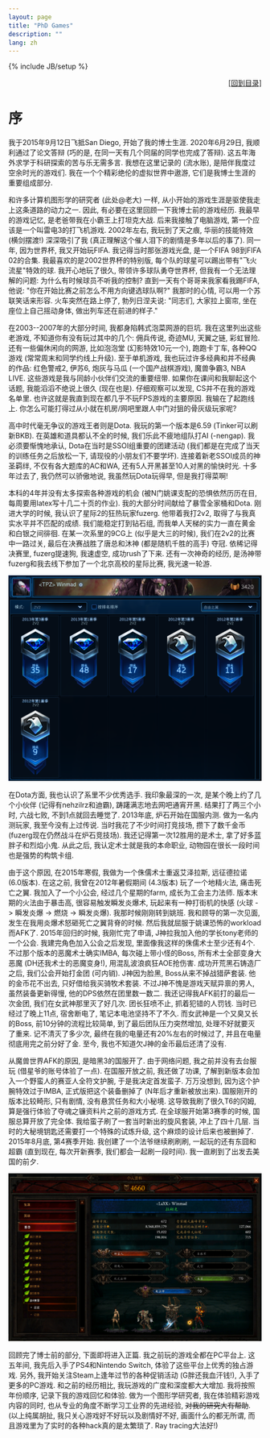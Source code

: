```yaml
---
layout: page
title: "PhD Games"
description: ""
lang: zh
---
```

{% include JB/setup %}

<div style="text-align: right">
    <a href="/phd-games">
        [回到目录]
    </a>
</div> 

# 序 

我于2015年9月12日飞抵San Diego, 开始了我的博士生涯. 
2020年6月29日, 我顺利通过了论文答辩 (巧的是, 在同一天有几个同届的同学也完成了答辩). 
这五年海外求学于科研探索的苦与乐无需多言.
我想在这里记录的 (流水账), 是陪伴我度过空余时光的游戏们.
我在一个个精彩绝伦的虚拟世界中遨游, 它们是我博士生涯的重要组成部分.

和许多计算机图形学的研究者 (此处@老大) 一样, 从小开始的游戏生涯是驱使我走上这条道路的动力之一.
因此, 有必要在这里回顾一下我博士前的游戏经历.
我最早的游戏记忆, 是老爸带我在小霸王上打坦克大战.
后来我接触了电脑游戏, 第一个应该是一个叫雷电3的打飞机游戏.
2002年左右, 我玩到了天之痕, 华丽的技能特效 (横剑摆渡!) 深深吸引了我 (真正理解这个催人泪下的剧情是多年以后的事了).
同一年, 因为世界杯, 我又开始玩FIFA.
我记得当时那张游戏光盘, 是一个FIFA 98到FIFA 02的合集.
我最喜欢的是2002世界杯的特别版, 每个队的球星可以踢出带有"飞火流星"特效的球.
我开心地玩了很久, 带领许多球队勇夺世界杯, 但我有一个无法理解的问题: 为什么有时候球员不听我的控制?
直到一天有个哥哥来我家看我踢FIFA, 他说: "你在开始比赛之前怎么不用方向键选球队啊?"
我那时的心情, 可以用一个苏联笑话来形容.
火车突然在路上停了, 勃列日涅夫说: "同志们, 大家拉上窗帘, 坐在座位上自己摇动身体, 做出列车还在前进的样子."

在2003--2007年的大部分时间, 我都身陷韩式泡菜网游的巨坑.
我在这里列出这些老游戏, 不知道你有没有玩过其中的几个: 佣兵传说, 奇迹MU, 天翼之链, 彩虹冒险.
还有一些偏休闲向的网游, 比如泡泡堂 (幻影特效10元一个), 跑跑卡丁车, 各种QQ游戏 (常常周末和同学约线上升级).
至于单机游戏, 我也玩过许多经典和并不经典的作品: 红色警戒2, 伊苏6, 炮灰与马瓜 (一个国产战棋游戏), 魔兽争霸3, NBA LIVE.
这些游戏是我与同龄小伙伴们交流的重要纽带.
如果你在课间和我聊起这个话题, 我能滔滔不绝说上很久 (现在也是).
仔细观察可以发现, CS并不在我的游戏名单里.
也许这就是我直到现在都几乎不玩FPS游戏的主要原因. 
我输在了起跑线上.
你怎么可能打得过从小就在机房/网吧里跟人中门对狙的骨灰级玩家呢?

高中时代毫无争议的游戏王者则是Dota.
我玩的第一个版本是6.59 (Tinker可以刷新BKB).
在英雄和道具都认不全的时候, 我们乐此不疲地组队打AI (-nengap).
我必须要惭愧地承认, Dota在当时是SSOI组重要的团建活动 (我们都是在完成了当天的训练任务之后放松一下, 请现役的小朋友们不要学坏).
连接着新老SSOI成员的神圣羁绊, 不仅有各大题库的AC和WA, 还有5人开黑甚至10人对黑的愉快时光.
十多年过去了, 我仍然可以骄傲地说, 我虽然玩Dota玩得早, 但是我打得菜啊!

本科的4年并没有太多探索各种游戏的机会 (被N门姚课支配的恐惧依然历历在目, 每周要用latex写十几二十页的作业).
我的大部分时间献给了暴雪全家桶和Dota.
刚进大学的时候, 我认识了星际2的狂热玩家fuzerg.
他带着我打2v2, 取得了与我真实水平并不匹配的成绩.
我们能稳定打到钻石组, 而我单人天梯的实力一直在黄金和白银之间徘徊.
在某一次系里的9CG上 (似乎是大三的时候), 我们在2v2的比赛中一路过关, 最后在决赛战胜了唐总和沐神 (都是随机千胜的高手) 夺冠.
依稀记得决赛里, fuzerg提速狗, 我速虚空, 成功rush了下来.
还有一次神奇的经历, 是汤神带fuzerg和我去线下参加了一个北京高校的星际比赛, 我光速一轮游.

<a href="../imgs/games/intro/sc2-2013.png">
    <img src="../imgs/games/intro/sc2-2013.png" width="640"/>
</a>

在Dota方面, 我也认识了系里不少优秀选手.
我印象最深的一次, 是某个晚上约了几个小伙伴 (记得有nehzilrz和迪霸), 踌躇满志地去网吧通宵开黑.
结果打了两三个小时, 六战七败, 不到1点就回去睡觉了.
2013年底, 炉石开始在国服内测. 
做为一名内测玩家, 我至今没有上过传说.
当时我花了不少时间打竞技场, 攒下了数千金币 (fuzerg现在仍然战斗在炉石竞技场).
我还记得第一次12胜用的是术士, 拿了好多蓝胖子和烈焰小鬼.
从此之后, 我认定术士就是我的本命职业, 动物园在很长一段时间也是强势的构筑卡组.

由于这个原因, 在2015年寒假, 我做为一个侏儒术士重返艾泽拉斯, 远征德拉诺 (6.0版本).
在这之前, 我曾在2012年暑假期间 (4.3版本) 玩了一个地精火法, 痛击死亡之翼.
我加入了一个小公会, 经过几个星期的farm, 成长为工会主力法师.
版本末期的火法由于暴击高, 很容易触发瞬发炎爆术, 玩起来有一种打街机的快感 (火球 -> 瞬发炎爆 -> 燃烧 -> 瞬发炎爆).
我那时候刚刚转到姚班.
我和顾导的第一次见面, 发生在我用炎爆术怒砸死亡之翼背脊的时候.
然后我就屈服于姚课恐怖的workload而AFK了.
2015年回归的时候, 我刚忙完了申请, J神拉我加入他的学长tony老师的一个公会.
我建完角色加入公会之后发现, 里面像我这样的侏儒术士至少还有4个.
不过那个版本的恶魔术士确实IMBA, 每次碰上带小怪的Boss, 所有术士全部变身大恶魔 (DH还我术士的恶魔变身!), 用混乱波浪疯狂AOE抢伤害.
成功开荒黑石铸造厂之后, 我们公会开始打金团 (可内销).
J神因为脸黑, Boss从来不掉战猎萨套装.
他的金币花不出去, 只好借给我买骑牧术套装.
不过J神不愧是游戏天赋异禀的男人, 虽然装备更新得慢, 他的DPS依然在团里数一数二.
我还记得我AFK前打的最后一次金团, 我们在女武神那里灭了好几次.
团长狂喷不止, 抓着犯错的人罚钱.
当时已经过了晚上11点, 宿舍断电了, 笔记本电池坚持不了不久.
而女武神是一个又臭又长的Boss, 前10分钟的流程比较简单, 到了最后团队压力突然增加, 处理不好就要灭了重来.
记不清灭了多少次, 最终在我的电量还有20%左右的时候过了, 并且在电量彻底用完之前分好了金.
至今, 我也不知道欠J神的金币最后还清了没有.

从魔兽世界AFK的原因, 是暗黑3的国服开了.
由于网络问题, 我之前并没有去台服玩 (借星爷的账号体验了一点).
在国服开放之前, 我还做了功课, 了解到新版本会加入一个野蛮人的赛亚人全符文护腕, 于是我决定首发蛮子.
万万没想到, 因为这个护腕特效过于IMBA, 正式版把这个装备删掉了 (N年后才重新被放出来).
国服刚开的版本比较畸形, 只有剧情, 没有悬赏任务和大小秘境.
这导致我刷了很久T6的冈姆, 算是强行体验了夺魂之镰资料片之前的游戏方式.
在全球服开始第3赛季的时候, 国服总算开放了完全体.
我给蛮子刷了一套当时新出的旋风套装, 冲上了四十几层.
当时的大秘境钥匙还需要打一个特殊的试炼升级, 这个麻烦的设计后来也被删掉了.
2015年8月底, 第4赛季开始.
我创建了一个法爷继续刷刷刷, 一起玩的还有东囧和超霸 (直到现在, 每次开新赛季, 我们都会一起刷一段时间).
我一直刷到了出发去美国的前夕.

<a href="../imgs/games/intro/d3-season-4.png">
    <img src="../imgs/games/intro/d3-season-4.png" width="640"/>
</a>

回顾完了博士前的部分, 下面即将进入正篇.
我之前玩的游戏全都在PC平台上.
这五年间, 我先后入手了PS4和Nintendo Switch, 体验了这些平台上优秀的独占游戏.
另外, 我开始关注Steam上逢年过节的各种促销活动 (G胖还我血汗钱!), 入手了更多的PC游戏.
和之前的经历相比, 我玩游戏的广度和深度都大大增加.
我将按照年份顺序, 记录下我的游戏回忆和体验.
做为一个图形学研究者, 我在体验精彩游戏内容的同时, 也从专业的角度不断学习工业界的先进经验, <del>对我的研究大有帮助</del>. 
(以上纯属胡扯, 我只关心游戏好不好玩以及剧情好不好, 画面什么的都无所谓, 而且游戏里为了实时的各种hack真的是太繁琐了. Ray tracing大法好!)
